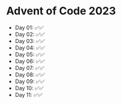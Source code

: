 # Advent of Code 2023

- Day 01: ✅✅
- Day 02: ✅✅
- Day 03: ✅✅
- Day 04: ✅✅
- Day 05: ✅✅
- Day 06: ✅✅
- Day 07: ✅✅
- Day 08: ✅✅
- Day 09: ✅✅
- Day 10: ✅✅
- Day 11: ✅✅
